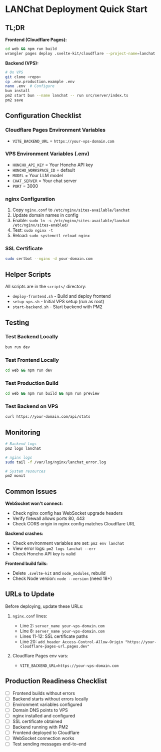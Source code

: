 # LANChat Deployment Quick Start

## TL;DR

**Frontend (Cloudflare Pages):**
```bash
cd web && npm run build
wrangler pages deploy .svelte-kit/cloudflare --project-name=lanchat
```

**Backend (VPS):**
```bash
# On VPS
git clone <repo>
cp .env.production.example .env
nano .env  # Configure
bun install
pm2 start bun --name lanchat -- run src/server/index.ts
pm2 save
```

## Configuration Checklist

### Cloudflare Pages Environment Variables
- `VITE_BACKEND_URL` = `https://your-vps-domain.com`

### VPS Environment Variables (.env)
- `HONCHO_API_KEY` = Your Honcho API key
- `HONCHO_WORKSPACE_ID` = default
- `MODEL` = Your LLM model
- `CHAT_SERVER` = Your chat server
- `PORT` = 3000

### nginx Configuration
1. Copy `nginx.conf` to `/etc/nginx/sites-available/lanchat`
2. Update domain names in config
3. Enable: `sudo ln -s /etc/nginx/sites-available/lanchat /etc/nginx/sites-enabled/`
4. Test: `sudo nginx -t`
5. Reload: `sudo systemctl reload nginx`

### SSL Certificate
```bash
sudo certbot --nginx -d your-domain.com
```

## Helper Scripts

All scripts are in the `scripts/` directory:

- `deploy-frontend.sh` - Build and deploy frontend
- `setup-vps.sh` - Initial VPS setup (run as root)
- `start-backend.sh` - Start backend with PM2

## Testing

### Test Backend Locally
```bash
bun run dev
```

### Test Frontend Locally
```bash
cd web && npm run dev
```

### Test Production Build
```bash
cd web && npm run build && npm run preview
```

### Test Backend on VPS
```bash
curl https://your-domain.com/api/stats
```

## Monitoring

```bash
# Backend logs
pm2 logs lanchat

# nginx logs
sudo tail -f /var/log/nginx/lanchat_error.log

# System resources
pm2 monit
```

## Common Issues

**WebSocket won't connect:**
- Check nginx config has WebSocket upgrade headers
- Verify firewall allows ports 80, 443
- Check CORS origin in nginx config matches Cloudflare URL

**Backend crashes:**
- Check environment variables are set: `pm2 env lanchat`
- View error logs: `pm2 logs lanchat --err`
- Check Honcho API key is valid

**Frontend build fails:**
- Delete `.svelte-kit` and `node_modules`, rebuild
- Check Node version: `node --version` (need 18+)

## URLs to Update

Before deploying, update these URLs:

1. `nginx.conf` lines:
   - Line 2: `server_name your-vps-domain.com`
   - Line 8: `server_name your-vps-domain.com`
   - Lines 11-12: SSL certificate paths
   - Line 20: `add_header Access-Control-Allow-Origin "https://your-cloudflare-pages-url.pages.dev"`

2. Cloudflare Pages env vars:
   - `VITE_BACKEND_URL=https://your-vps-domain.com`

## Production Readiness Checklist

- [ ] Frontend builds without errors
- [ ] Backend starts without errors locally
- [ ] Environment variables configured
- [ ] Domain DNS points to VPS
- [ ] nginx installed and configured
- [ ] SSL certificate obtained
- [ ] Backend running with PM2
- [ ] Frontend deployed to Cloudflare
- [ ] WebSocket connection works
- [ ] Test sending messages end-to-end
